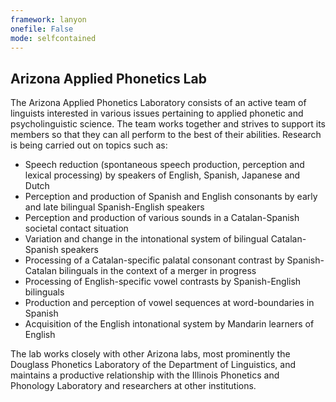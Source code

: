 ```yaml
---
framework: lanyon
onefile: False
mode: selfcontained
---
```


<section id="introduction">
<h2 class="header-divider">Arizona Applied Phonetics Lab</h2>
 
The Arizona Applied Phonetics Laboratory consists of an active team of linguists interested in various issues pertaining to applied phonetic and psycholinguistic science. The team works together and strives to support its members so that they can all perform to the best of their abilities. Research is being carried out on topics such as: 
  
- Speech reduction (spontaneous speech production, perception and lexical processing) by speakers of English, Spanish, Japanese and Dutch
- Perception and production of Spanish and English consonants by early and late bilingual Spanish-English speakers
- Perception and production of various sounds in a Catalan-Spanish societal contact situation
- Variation and change in the intonational system of bilingual Catalan-Spanish speakers
- Processing of a Catalan-specific palatal consonant contrast by Spanish-Catalan bilinguals in the context of a merger in progress
- Processing of English-specific vowel contrasts by Spanish-English bilinguals
- Production and perception of vowel sequences at word-boundaries in Spanish
- Acquisition of the English intonational system by Mandarin learners of English

The lab works closely with other Arizona labs, most prominently the Douglass Phonetics Laboratory of the Department of Linguistics, and maintains a productive relationship with the Illinois Phonetics and Phonology Laboratory and researchers at other institutions.

</section>



<style>
  .lead {
    margin-bottom: 20px;
    font-size: 1.1rem;
    font-weight: 200;
    line-height: 1.4;
    text-align: justify;
  }
</style>
